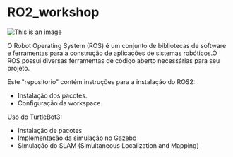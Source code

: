 # RO2_workshop
![This is an image](https://www.freshconsulting.com/wp-content/uploads/2022/07/ROS-2_logo.png)

O Robot Operating System (ROS) é um conjunto de bibliotecas de software e ferramentas para a construção de aplicações de sistemas robóticos.O ROS possui diversas ferramentas de código aberto necessárias para seu projeto.

Este "repositorio" contém instruções para a instalação do ROS2:
  + Instalação dos pacotes.
  + Configuração da workspace.
  
Uso do TurtleBot3:
  + Instalação de pacotes 
  + Implementação da simulação no Gazebo
  + Simulação do SLAM (Simultaneous Localization and Mapping)
  


